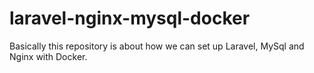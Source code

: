# laravel-nginx-mysql-docker
Basically this repository is about how we can set up Laravel, MySql and Nginx with Docker.
